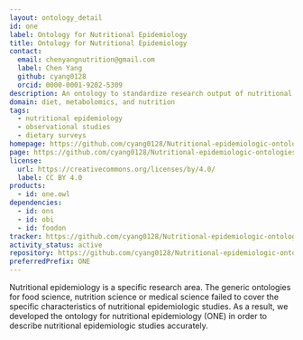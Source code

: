 ```yaml
---
layout: ontology_detail
id: one
label: Ontology for Nutritional Epidemiology
title: Ontology for Nutritional Epidemiology
contact:
  email: chenyangnutrition@gmail.com
  label: Chen Yang
  github: cyang0128
  orcid: 0000-0001-9202-5309
description: An ontology to standardize research output of nutritional epidemiologic studies.
domain: diet, metabolomics, and nutrition
tags:
  - nutritional epidemiology
  - observational studies
  - dietary surveys
homepage: https://github.com/cyang0128/Nutritional-epidemiologic-ontologies
page: https://github.com/cyang0128/Nutritional-epidemiologic-ontologies
license:
  url: https://creativecommons.org/licenses/by/4.0/
  label: CC BY 4.0
products:
  - id: one.owl
dependencies:
  - id: ons
  - id: obi
  - id: foodon
tracker: https://github.com/cyang0128/Nutritional-epidemiologic-ontologies/issues
activity_status: active
repository: https://github.com/cyang0128/Nutritional-epidemiologic-ontologies
preferredPrefix: ONE
---
```


Nutritional epidemiology is a specific research area. The generic ontologies for food science, nutrition science or medical science failed to cover the specific characteristics of nutritional epidemiologic studies. As a result, we developed the ontology for nutritional epidemiology (ONE) in order to describe nutritional epidemiologic studies accurately.
